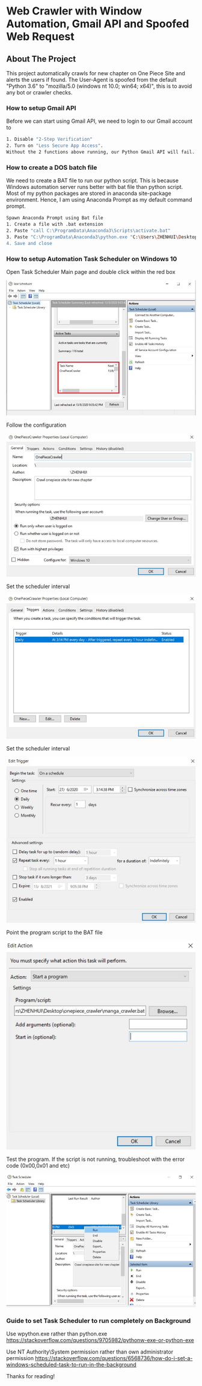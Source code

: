 # Web Crawler with Window Automation, Gmail API and Spoofed Web Request


<!-- ABOUT THE PROJECT -->
## About The Project
This project automatically crawls for new chapter on One Piece Site and alerts the users if found. 
The User-Agent is spoofed from the default "Python 3.6" to "mozilla/5.0 (windows nt 10.0; win64; x64)", this is to avoid any bot or crawler checks.


### How to setup Gmail API
Before we can start using Gmail API, we need to login to our Gmail account to 
```sh
1. Disable "2-Step Verification"
2. Turn on "Less Secure App Access". 
Without the 2 functions above running, our Python Gmail API will fail. Both functions can be managed at "Manage your Google Account" -> "Security", after which enter the sender credentials and recipients' email addresses in the python code.
```

### How to create a DOS batch file
We need to create a BAT file to run our python script. This is because Windows automation server runs better with bat file than python script.
Most of my python packages are stored in anaconda site-package environment. Hence, I am using Anaconda Prompt as my default command prompt.
```sh
Spawn Anaconda Prompt using Bat file
1. Create a file with .bat extension
2. Paste "call C:\ProgramData\Anaconda3\Scripts\activate.bat"
3. Paste "C:\ProgramData\Anaconda3\python.exe "C:\Users\ZHENHUI\Desktop\onepiece_crawler\manga_crawler.py"
4. Save and close
```

### How to setup Automation Task Scheduler on Windows 10

Open Task Scheduler Main page and double click within the red box

![](images/Task%20Scheduler%20Mainpage.JPG)

Follow the configuration

![](images/Task%20Scheduler%20Properties.JPG)

Set the scheduler interval

![](images/Task%20Scheduler%20Trigger.JPG)

Set the scheduler interval

![](images/Task%20Scheduler%20Trigger2.JPG)

Point the program script to the BAT file

![](images/Task%20Scheduler%20Action.JPG)

Test the program. If the script is not running, troubleshoot with the error code (0x00,0x01 and etc)

![](images/Task%20Scheduler%20Test%20run.jpg)


### Guide to set Task Scheduler to run completely on Background
Use wpython.exe rather than python.exe
https://stackoverflow.com/questions/9705982/pythonw-exe-or-python-exe

Use NT Authority\System permission rather than own administrator permission
https://stackoverflow.com/questions/6568736/how-do-i-set-a-windows-scheduled-task-to-run-in-the-background

Thanks for reading!

